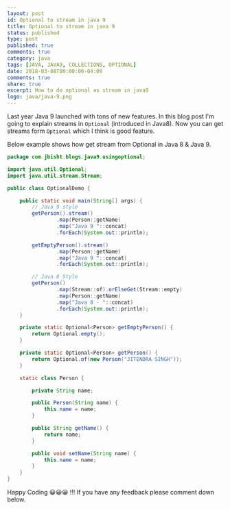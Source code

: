 ```yaml
---
layout: post
id: Optional to stream in java 9
title: Optional to stream in java 9
status: published
type: post
published: true
comments: true
category: java
tags: [JAVA, JAVA9, COLLECTIONS, OPTIONAL]
date: 2018-03-08T00:00:00-04:00
comments: true
share: true
excerpt: How to do optional as stream in java9
logo: java/java-9.png
---
```


Last year Java 9 launched with tons of new features. In this blog post I'm going to explain streams in `Optional` (introduced in Java8).
 Now you can get streams form `Optional` which I think is good feature.
 
Below example shows how get stream from Optional in Java 8 & Java 9.

```java
package com.jbisht.blogs.java9.usingoptional;

import java.util.Optional;
import java.util.stream.Stream;

public class OptionalDemo {

    public static void main(String[] args) {
        // Java 9 style
        getPerson().stream()
                .map(Person::getName)
                .map("Java 9 "::concat)
                .forEach(System.out::println);

        getEmptyPerson().stream()
                .map(Person::getName)
                .map("Java 9 "::concat)
                .forEach(System.out::println);

        // Java 8 Style
        getPerson()
                .map(Stream::of).orElseGet(Stream::empty)
                .map(Person::getName)
                .map("Java 8 - "::concat)
                .forEach(System.out::println);
    }

    private static Optional<Person> getEmptyPerson() {
        return Optional.empty();
    }

    private static Optional<Person> getPerson() {
        return Optional.of(new Person("JITENDRA SINGH"));
    }

    static class Person {

        private String name;

        public Person(String name) {
            this.name = name;
        }

        public String getName() {
            return name;
        }

        public void setName(String name) {
            this.name = name;
        }
    }
}

```

Happy Coding 😀😀😀 !!! If you have any feedback please comment down below.